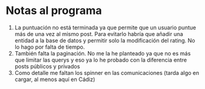 # Notas al programa

1. La puntuación no está terminada ya que permite que un usuario puntue más de una vez al mismo post. Para evitarlo habría que añadir una entidad a la base de datos y permitir solo la modificación del rating. No lo hago por falta de tiempo.
2. También falta la paginación. No me la he planteado ya que no es más que limitar las querys y eso ya lo he probado con la diferencia entre posts públicos y privados
3. Como detalle me faltan los spinner en las comunicaciones (tarda algo en cargar, al menos aquí en Cádiz)
